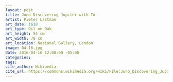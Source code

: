 ```yaml
---
layout: post
title: Juno Discovering Jupiter with Io
artist: Pieter Lastman
art_date: 1618
art_type: Oil on Oak
art_height: 54 cm
art_width: 78 cm
art_location: National Gallery, London
image: 04-16.jpg
date: 2016-04-16 12:00:00 -05:00
categories:
tags:
cite_author: Wikipedia
cite_url: https://commons.wikimedia.org/wiki/File:Juno_Discovering_Jupiter_with_Io_by_Pieter_Lastman.jpg
---
```

